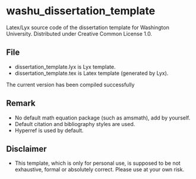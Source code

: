 # washu_dissertation_template
Latex/Lyx source code of the dissertation template for Washington University. Distributed under Creative Common License 1.0. 

## File
* dissertation_template.lyx is Lyx template.
* dissertation_template.tex is Latex template (generated by Lyx).

The current version has been compiled successfully 


## Remark
* No default math equation package (such as amsmath), add by yourself.
* Default citation and bibliography styles are used. 
* Hyperref is used by default.

## Disclaimer
* This template, which is only for personal use, is supposed to be not exhaustive, formal or absolutely correct. Please use at your own risk.
